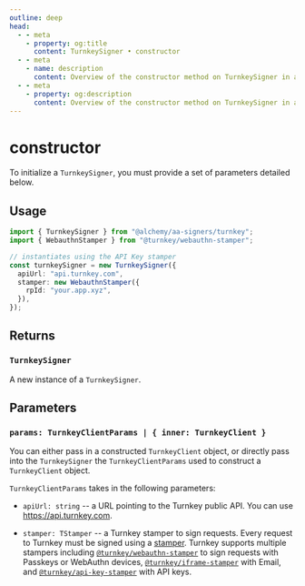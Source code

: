 ```yaml
---
outline: deep
head:
  - - meta
    - property: og:title
      content: TurnkeySigner • constructor
  - - meta
    - name: description
      content: Overview of the constructor method on TurnkeySigner in aa-signers
  - - meta
    - property: og:description
      content: Overview of the constructor method on TurnkeySigner in aa-signers
---
```


# constructor

To initialize a `TurnkeySigner`, you must provide a set of parameters detailed below.

## Usage

```ts [example.ts]
import { TurnkeySigner } from "@alchemy/aa-signers/turnkey";
import { WebauthnStamper } from "@turnkey/webauthn-stamper";

// instantiates using the API Key stamper
const turnkeySigner = new TurnkeySigner({
  apiUrl: "api.turnkey.com",
  stamper: new WebauthnStamper({
    rpId: "your.app.xyz",
  }),
});
```

## Returns

### `TurnkeySigner`

A new instance of a `TurnkeySigner`.

## Parameters

### `params: TurnkeyClientParams | { inner: TurnkeyClient }`

You can either pass in a constructed `TurnkeyClient` object, or directly pass into the `TurnkeySigner` the `TurnkeyClientParams` used to construct a `TurnkeyClient` object.

`TurnkeyClientParams` takes in the following parameters:

- `apiUrl: string` -- a URL pointing to the Turnkey public API. You can use https://api.turnkey.com.

- `stamper: TStamper` -- a Turnkey stamper to sign requests. Every request to Turnkey must be signed using a [stamper](https://docs.turnkey.com/category/api-design). Turnkey supports multiple stampers including [`@turnkey/webauthn-stamper`](https://github.com/tkhq/sdk/tree/main/packages/webauthn-stamper) to sign requests with Passkeys or WebAuthn devices, [`@turnkey/iframe-stamper`](https://github.com/tkhq/sdk/tree/main/packages/iframe-stamper) with Email, and [`@turnkey/api-key-stamper`](https://github.com/tkhq/sdk/tree/main/packages/api-key-stamper) with API keys.
